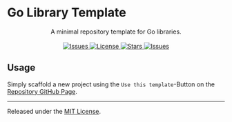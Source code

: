 # Go Library Template

<p align="center">
    <span>A minimal repository template for Go libraries.</span>
    <br><br>
    <a href="https://github.com/felix-kaestner/go-library-template/issues">
        <img alt="Issues" src="https://img.shields.io/github/issues/felix-kaestner/go-library-template?color=29b6f6&style=flat-square">
    </a>
    <a href="https://github.com/felix-kaestner/go-library-template/blob/main/LICENSE">
        <img alt="License" src="https://img.shields.io/github/license/felix-kaestner/go-library-template?color=29b6f6&style=flat-square">
    </a>
    <a href="https://pkg.go.dev/github.com/felix-kaestner/go-library-template">
        <img alt="Stars" src="https://img.shields.io/badge/go-documentation-blue?color=29b6f6&style=flat-square">
    </a>
    <a href="https://goreportcard.com/report/github.com/felix-kaestner/go-library-template">
        <img alt="Issues" src="https://goreportcard.com/badge/github.com/felix-kaestner/go-library-template?style=flat-square">
    </a>
    <!-- <a href="https://codecov.io/gh/felix-kaestner/go-library-template">
        <img src="https://img.shields.io/codecov/c/github/felix-kaestner/go-library-template?style=flat-square&token=KK7ZG7A90X"/>
    </a> -->
</p>

## Usage 

Simply scaffold a new project using the `Use this template`-Button on the [Repository GitHub Page](https://github.com/felix-kaestner/go-library-template).

<!-- ## Quickstart

```go
package main

import "github.com/felix-kaestner/go-library-template"

func main() {
    // TODO: Do some stuff with the library
}
```

##  Installation

Install with the `go get` command:

```
$ go get -u github.com/felix-kaestner/go-library-template
``` -->

---

Released under the [MIT License](LICENSE).
